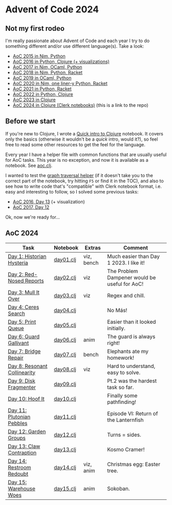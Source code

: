 # Advent of Code 2024


## Not my first rodeo

I'm really passionate about Advent of Code and each year I try to do something different
and/or use different language(s).
Take a look:

* [AoC 2015 in Nim, Python](https://github.com/narimiran/advent_of_code_2015)
* [AoC 2016 in Python, Clojure (+ visualizations)](https://github.com/narimiran/advent_of_code_2016)
* [AoC 2017 in Nim, OCaml, Python](https://github.com/narimiran/AdventOfCode2017)
* [AoC 2018 in Nim, Python, Racket](https://github.com/narimiran/AdventOfCode2018)
* [AoC 2019 in OCaml, Python](https://github.com/narimiran/AdventOfCode2019)
* [AoC 2020 in Nim, one liner-y Python, Racket](https://github.com/narimiran/AdventOfCode2020)
* [AoC 2021 in Python, Racket](https://github.com/narimiran/AdventOfCode2021)
* [AoC 2022 in Python, Clojure](https://github.com/narimiran/AdventOfCode2022)
* [AoC 2023 in Clojure](https://github.com/narimiran/AdventOfCode2023)
* [AoC 2024 in Clojure (Clerk notebooks)](https://github.com/narimiran/aoc2024) (this is a link to the repo)




## Before we start

If you're new to Clojure, I wrote a
[Quick intro to Clojure](./clojure/clojure_intro) notebook.
It covers only the basics (otherwise it wouldn't be a _quick_ intro, would it?),
so feel free to read some other resources to get the feel for the language.

Every year I have a helper file with common functions that are
usually useful for AoC tasks.
This year is no exception, and now it is available as a notebook.
See [aoc.clj](./clojure/aoc).

I wanted to test the [graph traversal helper](./clojure/aoc#graph-traversal)
(if it doesn't take you to the correct part of the notebook, try hitting `F5`
or find it in the TOC),
and also to see how to write code that's "compatible" with Clerk
notebook format, i.e. easy and interesting to follow, so I solved some
previous tasks:
- [AoC 2016, Day 13](clojure/aoc2016_day13) (+ visualization)
- [AoC 2017, Day 12](clojure/aoc2017_day12)


Ok, now we're ready for...





## AoC 2024

Task                                                                 | Notebook                    | Extras      | Comment
---                                                                  | ---                         | ---         | ---
[Day 1: Historian Hysteria](https://adventofcode.com/2024/day/1)     | [day01.clj](clojure/day01)  | viz, bench  | Much easier than Day 1 2023. I like it!
[Day 2: Red-Nosed Reports](https://adventofcode.com/2024/day/2)      | [day02.clj](clojure/day02)  | viz         | The Problem Dampener would be useful for AoC!
[Day 3: Mull It Over](https://adventofcode.com/2024/day/3)           | [day03.clj](clojure/day03)  | viz         | Regex and chill.
[Day 4: Ceres Search](https://adventofcode.com/2024/day/4)           | [day04.clj](clojure/day04)  |             | No Más!
[Day 5: Print Queue](https://adventofcode.com/2024/day/5)            | [day05.clj](clojure/day05)  |             | Easier than it looked initially.
[Day 6: Guard Gallivant](https://adventofcode.com/2024/day/6)        | [day06.clj](clojure/day06)  | anim        | The guard is always right!
[Day 7: Bridge Repair](https://adventofcode.com/2024/day/7)          | [day07.clj](clojure/day07)  | bench       | Elephants ate my homework!
[Day 8: Resonant Collinearity](https://adventofcode.com/2024/day/8)  | [day08.clj](clojure/day08)  | viz         | Hard to understand, easy to solve.
[Day 9: Disk Fragmenter](https://adventofcode.com/2024/day/9)        | [day09.clj](clojure/day09)  |             | Pt.2 was the hardest task so far.
[Day 10: Hoof It](https://adventofcode.com/2024/day/10)              | [day10.clj](clojure/day10)  |             | Finally some pathfinding!
[Day 11: Plutonian Pebbles](https://adventofcode.com/2024/day/11)    | [day11.clj](clojure/day11)  |             | Episode VI: Return of the Lanternfish
[Day 12: Garden Groups](https://adventofcode.com/2024/day/12)        | [day12.clj](clojure/day12)  |             | Turns = sides.
[Day 13: Claw Contraption](https://adventofcode.com/2024/day/13)     | [day13.clj](clojure/day13)  |             | Kosmo Cramer!
[Day 14: Restroom Redoubt](https://adventofcode.com/2024/day/14)     | [day14.clj](clojure/day14)  | viz, anim   | Christmas egg: Easter tree.
[Day 15: Warehouse Woes](https://adventofcode.com/2024/day/15)       | [day15.clj](clojure/day15)  | anim        | Sokoban.

